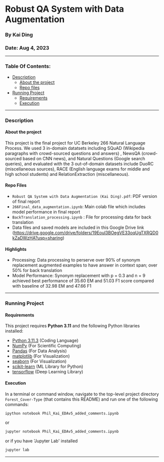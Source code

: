 # Robust QA System with Data Augmentation
### By Kai Ding
### Date: Aug 4, 2023
----

### Table Of Contents:
- [Description](#description)<br>
    - [About the project](#about-the-project)<br>
    - [Repo files](#repo-files)<br>
- [Running Project](#running-project)<br>
    - [Requirements](#requirements)<br>
    - [Execution](#execution)<br>
----

### Description

#### About the project
This project is the final project for UC Berkeley 266 Natural Language Process. We used 3 in-domain datatsets including SQuAD (Wikipedia paragraphs with crowd-sourced questions and answers) , NewsQA (crowd-sourced based on CNN news), and Natural Questions (Google search queries), and evaluated with the 3 out-of-domain datasets include DuoRC (miscellaneous sources), RACE  (English language exams for middle and high school students) and RelationExtraction (miscellaneous). 

#### Repo Files
- `Robust QA System with Data Augmentation (Kai Ding).pdf`: PDF version of final report
- `266Final_data_augmentation.ipynb`: Main colab file which includes model performance in final report 
- `BackTranslation_processing.ipynb` : File for processing data for back translation
- Data files and saved models are included in this Google Drive link (https://drive.google.com/drive/folders/19Eoul3BOegVE33oqUgTXRQD0kZaDWzHA?usp=sharing)

#### Highlights
- Processing: Data processing to perserve over 90% of synonym replacement augmented examples to have answer in context span; over 50% for back translation
- Model Performance: Synonym replacement with p = 0.3 and n = 9 achieved best performance of 35.60 EM and 51.03 F1 score compared with baseline of 32.98 EM and 47.66 F1

----

### Running Project

#### Requirements

This project requires **Python 3.11** and the following Python libraries installed:

- [Python 3.11.3](https://www.python.org/downloads)                          (Coding Language)
- [NumPy](http://www.numpy.org/)                                            (For Scientific Computing)
- [Pandas](http://pandas.pydata.org)                                        (For Data Analysis)
- [matplotlib](http://matplotlib.org/)                                      (For Visualization)   
- [seaborn](https://seaborn.pydata.org/installing.html)                     (For Visualization)
- [scikit-learn](http://scikit-learn.org/stable/)                           (ML Library for Python)
- [tensorflow](http://tensorflow.org/install/)                              (Deep Learning Library)

#### Execution

In a terminal or command window, navigate to the top-level project directory `Forest_Cover-Type` (that contains this README) and run one of the following commands:

```bash
ipython notebook Phil_Kai_EDAv5_added_comments.ipynb
```  
or
```bash
jupyter notebook Phil_Kai_EDAv5_added_comments.ipynb
```
or if you have 'Jupyter Lab' installed
```bash
jupyter lab
```

-----
